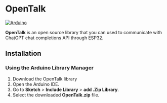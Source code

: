 # OpenTalk

[![Arduino](https://img.shields.io/badge/Arduino-Library-blue.svg)](https://www.arduino.cc/)

**OpenTalk** is an open source library that you can used to communicate with ChatGPT chat completions API through ESP32.

## Installation

### Using the Arduino Library Manager

1. Download the OpenTalk library
2. Open the Arduino IDE.
3. Go to **Sketch** > **Include Library** > **add .Zip Library**.
4. Select the downloaded **OpenTalk.zip** file.
